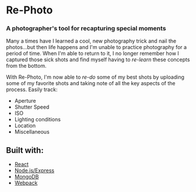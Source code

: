 # Re-Photo
### **A photographer's tool for recapturing special moments**

Many a times have I learned a cool, new photography trick and nail the photos...but then life happens and I'm unable to practice photography for a period of time. When I'm able to return to it, I no longer remember how I captured those sick shots and find myself having to *re-learn* these concepts from the bottom.

With Re-Photo, I'm now able to *re-do* some of my best shots by uploading some of my favorite shots and taking note of all the key aspects of the process. Easily track:
- Aperture
- Shutter Speed
- ISO
- Lighting conditions
- Location
- Miscellaneous

## Built with:
- [React](https://reactjs.org/)
- [Node.js/Express](https://nodejs.dev)
- [MongoDB](https://www.mongodb.com)
- [Webpack](https://webpack.js.org/)
